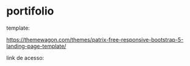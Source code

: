 # portifolio

template:

https://themewagon.com/themes/patrix-free-responsive-bootstrap-5-landing-page-template/

link de acesso:
